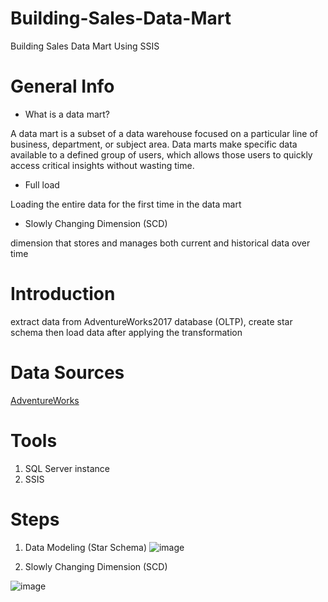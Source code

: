 # Building-Sales-Data-Mart
Building Sales Data Mart Using SSIS 

# General Info
* What is a data mart?

A data mart is a subset of a data warehouse focused on a particular line of business, department, or subject area. Data marts make specific data available to a defined group of users, which allows those users to quickly access critical insights without wasting time.

* Full load

Loading the entire data for the first time in the data mart

* Slowly Changing Dimension (SCD)

dimension that stores and manages both current and historical data over time

# Introduction

extract data from AdventureWorks2017 database (OLTP), create star schema then load data after applying the transformation  


# Data Sources

[AdventureWorks](https://learn.microsoft.com/en-us/sql/samples/adventureworks-install-configure?view=sql-server-ver16&tabs=ssms)

# Tools
1. SQL Server instance
2. SSIS


# Steps 

1. Data Modeling (Star Schema)
![image](https://user-images.githubusercontent.com/87584678/210148893-ac63b762-fcb7-4414-8db0-4c7b06954aa7.png)

2. Slowly Changing Dimension (SCD)

![image](https://user-images.githubusercontent.com/87584678/210149005-db3775b6-c3e7-4415-a518-a5f3d2a8b7b6.png)











